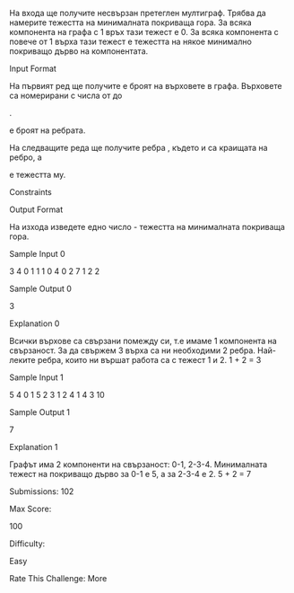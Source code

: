 На входа ще получите несвързан претеглен мултиграф. Трябва да намерите тежестта на минималната покриваща гора. За всяка компонента на графа с 1 връх тази тежест е 0. За всяка компонента с повече от 1 върха тази тежест е тежестта на някое минимално покриващо дърво на компонентата.

Input Format

На първият ред ще получите
е броят на върховете в графа. Върховете са номерирани с числа от до

.

е броят на ребрата.

На следващите
реда ще получите ребра , където и са краищата на ребро, а

е тежестта му.

Constraints

Output Format

На изхода изведете едно число - тежестта на минималната покриваща гора.

Sample Input 0

3 4
0 1 1
1 0 4
0 2 7
1 2 2

Sample Output 0

3

Explanation 0

Всички върхове са свързани помежду си, т.е имаме 1 компонента на свързаност. За да свържем 3 върха са ни необходими 2 ребра. Най-леките ребра, които ни вършат работа са с тежест 1 и 2. 1 + 2 = 3

Sample Input 1

5 4
0 1 5
2 3 1
2 4 1
4 3 10

Sample Output 1

7

Explanation 1

Графът има 2 компоненти на свързаност: 0-1, 2-3-4. Минималната тежест на покриващо дърво за 0-1 е 5, а за 2-3-4 е 2. 5 + 2 = 7

Submissions: 102

Max Score:

100

Difficulty:

Easy

Rate This Challenge:
More
